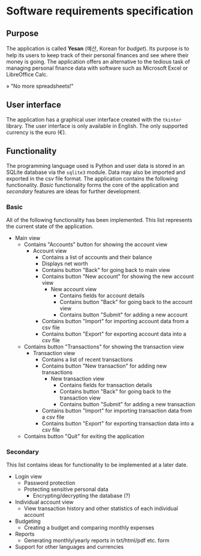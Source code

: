 # Software requirements specification

## Purpose

The application is called **Yesan** (예산, Korean for *budget*). Its purpose is to help its users to keep track of their personal finances and see where their money is going. The application offers an alternative to the tedious task of managing personal finance data with software such as Microsoft Excel or LibreOffice Calc.

» "No more spreadsheets!"

## User interface

The application has a graphical user interface created with the `tkinter` library. The user interface is only available in English. The only supported currency is the euro (€).

## Functionality

The programming language used is Python and user data is stored in an SQLite database via the `sqlite3` module. Data may also be imported and exported in the csv file format. The application contains the following functionality. *Basic* functionality forms the core of the application and *secondary* features are ideas for further development.

### Basic

All of the following functionality has been implemented. This list represents the current state of the application.

- Main view
  - Contains "Accounts" button for showing the account view
    - Account view
      - Contains a list of accounts and their balance
      - Displays net worth
      - Contains button "Back" for going back to main view
      - Contains button "New account" for showing the new account view
          - New account view
            - Contains fields for account details
            - Contains button "Back" for going back to the account view
            - Contains button "Submit" for adding a new account 
      - Contains button "Import" for importing account data from a csv file
      - Contains button "Export" for exporting account data into a csv file
  - Contains button "Transactions" for showing the transaction view
    - Transaction view
      - Contains a list of recent transactions
      - Contains button "New transaction" for adding new transactions
          - New transaction view
            - Contains fields for transaction details
            - Contains button "Back" for going back to the transaction view
            - Contains button "Submit" for adding a new transaction 
      - Contains button "Import" for importing transaction data from a csv file
      - Contains button "Export" for exporting transaction data into a csv file
  - Contains button "Quit" for exiting the application

### Secondary

This list contains ideas for functionality to be implemented at a later date.

- Login view
  - Password protection
  - Protecting sensitive personal data
    - Encrypting/decrypting the database (?)
- Individual account view
  - View transaction history and other statistics of each individual account
- Budgeting
  - Creating a budget and comparing monthly expenses
- Reports
  - Generating monthly/yearly reports in txt/html/pdf etc. form
- Support for other languages and currencies
